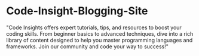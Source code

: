 # Code-Insight-Blogging-Site
"Code Insights offers expert tutorials, tips, and resources to boost your coding skills. From beginner basics to advanced techniques, dive into a rich library of content designed to help you master programming languages and frameworks. Join our community and code your way to success!"
